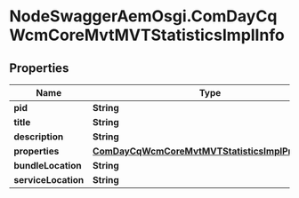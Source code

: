 # NodeSwaggerAemOsgi.ComDayCqWcmCoreMvtMVTStatisticsImplInfo

## Properties

Name | Type | Description | Notes
------------ | ------------- | ------------- | -------------
**pid** | **String** |  | [optional] 
**title** | **String** |  | [optional] 
**description** | **String** |  | [optional] 
**properties** | [**ComDayCqWcmCoreMvtMVTStatisticsImplProperties**](ComDayCqWcmCoreMvtMVTStatisticsImplProperties.md) |  | [optional] 
**bundleLocation** | **String** |  | [optional] 
**serviceLocation** | **String** |  | [optional] 


